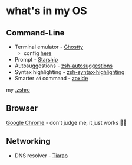 # what's in my OS

## Command-Line

- Terminal emulator - [Ghostty](https://github.com/ghostty-org/ghostty)
    - config [here](./ghostty/config)
- Prompt - [Starship](https://github.com/starship/starship)
- Autosuggestions - [zsh-autosuggestions](https://github.com/zsh-users/zsh-autosuggestions)
- Syntax highlighting - [zsh-syntax-highlighting](https://github.com/zsh-users/zsh-syntax-highlighting)
- Smarter `cd` command - [zoxide](https://github.com/ajeetdsouza/zoxide)

my [.zshrc](./.zshrc)

## Browser

[Google Chrome](https://www.google.com/chrome/) - don't judge me, it just works 🤷🏻

## Networking

- DNS resolver - [Tiarap](https://doh.tiar.app)
